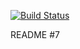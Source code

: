 [![Build Status](https://travis-ci.org/dezmound/y.h.4.svg?branch=dev)](https://travis-ci.org/dezmound/y.h.4)   

README #7
